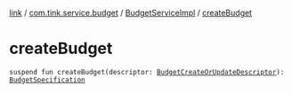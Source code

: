 [link](../../index.md) / [com.tink.service.budget](../index.md) / [BudgetServiceImpl](index.md) / [createBudget](./create-budget.md)

# createBudget

`suspend fun createBudget(descriptor: `[`BudgetCreateOrUpdateDescriptor`](../../com.tink.model.budget/-budget-create-or-update-descriptor/index.md)`): `[`BudgetSpecification`](../../com.tink.model.budget/-budget-specification.md)